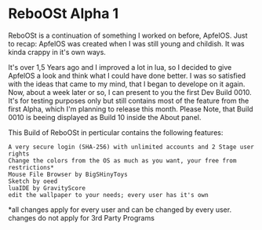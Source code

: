 # ReboOSt Alpha 1
ReboOSt is a continuation of something I worked on before, ApfelOS.
Just to recap: ApfelOS was created when I was still young and childish. It was kinda crappy in it's own ways.

It's over 1,5 Years ago and I improved a lot in lua, so I decided to give ApfelOS a look and think what I could have done better. I was so satisfied with the ideas that came to my mind, that I began to develope on it again. Now, about a week later or so, I can present to you the first Dev Build 0010. It's for testing purposes only but still contains most of the feature from the first Alpha, which I'm planning to release this month.
Please Note, that Build 0010 is beeing displayed as Build 10 inside the About panel.

This Build of ReboOSt in perticular contains the following features:

    A very secure login (SHA-256) with unlimited accounts and 2 Stage user rights
    Change the colors from the OS as much as you want, your free from restrictions*
    Mouse File Browser by BigSHinyToys
    Sketch by oeed
    luaIDE by GravityScore
    edit the wallpaper to your needs; every user has it's own

*all changes apply for every user and can be changed by every user. changes do not apply for 3rd Party Programs

